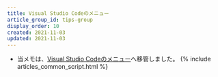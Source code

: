 ```yaml
---
title: Visual Studio Codeのメニュー
article_group_id: tips-group
display_order: 10
created: 2021-11-03
updated: 2021-11-03
---
```

- 当メモは、[Visual Studio Codeのメニュー](https://thinktwice.tech/it/vscode/menus_in_vscode/)へ移管しました。
{% include articles_common_script.html %}
